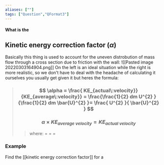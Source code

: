 ```yaml
---
aliases: [""]
tags: ["Question","QFormat3"]
---
```


#### What is the
## Kinetic energy correction factor ($\alpha$)
Basically this thing is used to account for the uneven distrobution of mass flow through a cross section due to friction with the wall:
![[Pasted image 20220303164904.png]]
On the left is an ideal situation while the right is more realistic, so we don't have to deal with the headache of calculating it ourselves you usually get given it but heres the formula:

> ### $$ \alpha =  \frac{ KE_{actual\:velocity}}{KE_{average\:velocity}} = \frac{\frac{1}{2} dm U^{2} }{\frac{1}{2} dm \bar{U}^{2} }= \frac{ U^{2} }{ \bar{U}^{2} } $$ 
> ### $$ \alpha \times KE_{average\:velocity} =  KE_{actual\:velocity}  $$ 
>> where:
>> $=$ 
>> $=$
>> $=$

### Example
Find the [[kinetic energy correction factor]] for a 

